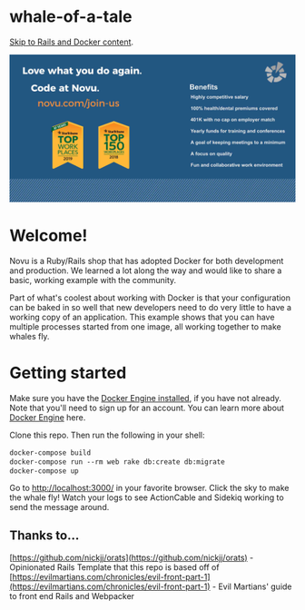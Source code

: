 # whale-of-a-tale
[Skip to Rails and Docker content](#welcome).

[![](img/hiring_ad.jpg)](http://novu.com/join-us)

# Welcome!
Novu is a Ruby/Rails shop that has adopted Docker for both development and production. We learned a lot along the way and would like to share a basic, working example with the community.

Part of what's coolest about working with Docker is that your configuration can be baked in so well that new developers need to do very little to have a working copy of an application. This example shows that you can have multiple processes started from one image, all working together to make whales fly.

# Getting started
Make sure you have the [Docker Engine installed](https://hub.docker.com/editions/community/docker-ce-desktop-mac), if you have not already. Note that you'll need to sign up for an account. You can learn more about [Docker Engine](https://docs.docker.com/install/) here.

Clone this repo. Then run the following in your shell:
```
docker-compose build
docker-compose run --rm web rake db:create db:migrate
docker-compose up
```

Go to [http://localhost:3000/](http://localhost:3000/) in your favorite browser.
Click the sky to make the whale fly! Watch your logs to see ActionCable and Sidekiq working to send the message around.

## Thanks to...
[https://github.com/nickjj/orats](https://github.com/nickjj/orats) - Opinionated Rails Template that this repo is based off of
[https://evilmartians.com/chronicles/evil-front-part-1](https://evilmartians.com/chronicles/evil-front-part-1) - Evil Martians' guide to front end Rails and Webpacker
